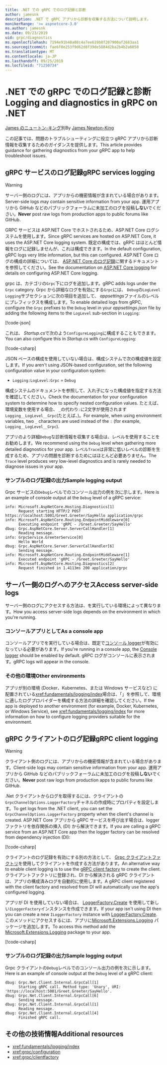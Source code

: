 ```yaml
---
title: .NET での gRPC でのログ記録と診断
author: jamesnk
description: .NET で gRPC アプリから診断を収集する方法について説明します。
monikerRange: '>= aspnetcore-3.0'
ms.author: jamesnk
ms.date: 09/23/2019
uid: grpc/diagnostics
ms.openlocfilehash: 7194e91b40a08c4a7ee619b8f207900af2683aa1
ms.sourcegitcommit: fae6f0e253f9d62d8f39de5884d2ba2b4b2a6050
ms.translationtype: MT
ms.contentlocale: ja-JP
ms.lasthandoff: 09/25/2019
ms.locfileid: "71250734"
---
```

# <a name="logging-and-diagnostics-in-grpc-on-net"></a><span data-ttu-id="0ce6d-103">.NET での gRPC でのログ記録と診断</span><span class="sxs-lookup"><span data-stu-id="0ce6d-103">Logging and diagnostics in gRPC on .NET</span></span>

<span data-ttu-id="0ce6d-104">[James のニュートン-キング](https://twitter.com/jamesnk)別</span><span class="sxs-lookup"><span data-stu-id="0ce6d-104">By [James Newton-King](https://twitter.com/jamesnk)</span></span>

<span data-ttu-id="0ce6d-105">この記事では、問題のトラブルシューティングに役立つ gRPC アプリから診断情報を収集するためのガイダンスを提供します。</span><span class="sxs-lookup"><span data-stu-id="0ce6d-105">This article provides guidance for gathering diagnostics from your gRPC app to help troubleshoot issues.</span></span>

## <a name="grpc-services-logging"></a><span data-ttu-id="0ce6d-106">gRPC サービスのログ記録</span><span class="sxs-lookup"><span data-stu-id="0ce6d-106">gRPC services logging</span></span>

> [!WARNING]
> <span data-ttu-id="0ce6d-107">サーバー側のログには、アプリからの機密情報が含まれている場合があります。</span><span class="sxs-lookup"><span data-stu-id="0ce6d-107">Server-side logs may contain sensitive information from your app.</span></span> <span data-ttu-id="0ce6d-108">運用アプリから GitHub などのパブリックフォーラムに未加工のログを投稿**しない**でください。</span><span class="sxs-lookup"><span data-stu-id="0ce6d-108">**Never** post raw logs from production apps to public forums like GitHub.</span></span>

<span data-ttu-id="0ce6d-109">GRPC サービスは ASP.NET Core でホストされるため、ASP.NET Core ログシステムを使用します。</span><span class="sxs-lookup"><span data-stu-id="0ce6d-109">Since gRPC services are hosted on ASP.NET Core, it uses the ASP.NET Core logging system.</span></span> <span data-ttu-id="0ce6d-110">既定の構成では、gRPC はほとんど情報をログに記録しませんが、これは構成できます。</span><span class="sxs-lookup"><span data-stu-id="0ce6d-110">In the default configuration, gRPC logs very little information, but this can configured.</span></span> <span data-ttu-id="0ce6d-111">ASP.NET Core ログの構成の詳細については、 [ASP.NET Core のログ記録](xref:fundamentals/logging/index#configuration)に関するドキュメントを参照してください。</span><span class="sxs-lookup"><span data-stu-id="0ce6d-111">See the documentation on [ASP.NET Core logging](xref:fundamentals/logging/index#configuration) for details on configuring ASP.NET Core logging.</span></span>

<span data-ttu-id="0ce6d-112">grpc は、カテゴリの`Grpc`下にログを追加します。</span><span class="sxs-lookup"><span data-stu-id="0ce6d-112">gRPC adds logs under the `Grpc` category.</span></span> <span data-ttu-id="0ce6d-113">Grpc から詳細なログを有効にする`Grpc`には、 `Debug`の`LogLevel` `Logging`サブセクションに次の項目を追加して、 *appsettings*ファイルのレベルにプレフィックスを構成します。</span><span class="sxs-lookup"><span data-stu-id="0ce6d-113">To enable detailed logs from gRPC, configure the `Grpc` prefixes to the `Debug` level in your *appsettings.json* file by adding the following items to the `LogLevel` sub-section in `Logging`:</span></span>

[!code-json[](diagnostics/sample/logging-config.json?highlight=7)]

<span data-ttu-id="0ce6d-114">これは、 *Startup.cs*で次のよう`ConfigureLogging`に構成することもできます。</span><span class="sxs-lookup"><span data-stu-id="0ce6d-114">You can also configure this in *Startup.cs* with `ConfigureLogging`:</span></span>

[!code-csharp[](diagnostics/sample/logging-config-code.cs?highlight=5)]

<span data-ttu-id="0ce6d-115">JSON ベースの構成を使用していない場合は、構成システムで次の構成値を設定します。</span><span class="sxs-lookup"><span data-stu-id="0ce6d-115">If you aren't using JSON-based configuration, set the following configuration value in your configuration system:</span></span>

* `Logging:LogLevel:Grpc` = `Debug`

<span data-ttu-id="0ce6d-116">構成システムのドキュメントを参照して、入れ子になった構成値を指定する方法を確認してください。</span><span class="sxs-lookup"><span data-stu-id="0ce6d-116">Check the documentation for your configuration system to determine how to specify nested configuration values.</span></span> <span data-ttu-id="0ce6d-117">たとえば、環境変数を使用する場合、 `_`の代わり`:`に2文字が使用されます`Logging__LogLevel__Grpc`(たとえば、)。</span><span class="sxs-lookup"><span data-stu-id="0ce6d-117">For example, when using environment variables, two `_` characters are used instead of the `:` (for example, `Logging__LogLevel__Grpc`).</span></span>

<span data-ttu-id="0ce6d-118">アプリのより詳細`Debug`な診断情報を収集する場合は、レベルを使用することをお勧めします。</span><span class="sxs-lookup"><span data-stu-id="0ce6d-118">We recommend using the `Debug` level when gathering more detailed diagnostics for your app.</span></span> <span data-ttu-id="0ce6d-119">レベル`Trace`は非常に低いレベルの診断を生成するため、アプリの問題を診断するためにはほとんど必要ありません。</span><span class="sxs-lookup"><span data-stu-id="0ce6d-119">The `Trace` level produces very low-level diagnostics and is rarely needed to diagnose issues in your app.</span></span>

### <a name="sample-logging-output"></a><span data-ttu-id="0ce6d-120">サンプルのログ記録の出力</span><span class="sxs-lookup"><span data-stu-id="0ce6d-120">Sample logging output</span></span>

<span data-ttu-id="0ce6d-121">Grpc サービスの`Debug`レベルでのコンソール出力の例を次に示します。</span><span class="sxs-lookup"><span data-stu-id="0ce6d-121">Here is an example of console output at the `Debug` level of a gRPC service:</span></span>

```console
info: Microsoft.AspNetCore.Hosting.Diagnostics[1]
      Request starting HTTP/2 POST https://localhost:5001/Greet.Greeter/SayHello application/grpc
info: Microsoft.AspNetCore.Routing.EndpointMiddleware[0]
      Executing endpoint 'gRPC - /Greet.Greeter/SayHello'
dbug: Grpc.AspNetCore.Server.ServerCallHandler[1]
      Reading message.
info: GrpcService.GreeterService[0]
      Hello World
dbug: Grpc.AspNetCore.Server.ServerCallHandler[6]
      Sending message.
info: Microsoft.AspNetCore.Routing.EndpointMiddleware[1]
      Executed endpoint 'gRPC - /Greet.Greeter/SayHello'
info: Microsoft.AspNetCore.Hosting.Diagnostics[2]
      Request finished in 1.4113ms 200 application/grpc
```

## <a name="access-server-side-logs"></a><span data-ttu-id="0ce6d-122">サーバー側のログへのアクセス</span><span class="sxs-lookup"><span data-stu-id="0ce6d-122">Access server-side logs</span></span>

<span data-ttu-id="0ce6d-123">サーバー側のログにアクセスする方法は、を実行している環境によって異なります。</span><span class="sxs-lookup"><span data-stu-id="0ce6d-123">How you access server-side logs depends on the environment in which you're running.</span></span>

### <a name="as-a-console-app"></a><span data-ttu-id="0ce6d-124">コンソールアプリとして</span><span class="sxs-lookup"><span data-stu-id="0ce6d-124">As a console app</span></span>

<span data-ttu-id="0ce6d-125">コンソールアプリでを実行している場合は、既定で[コンソール logger](xref:fundamentals/logging/index#console-provider)が有効になっている必要があります。</span><span class="sxs-lookup"><span data-stu-id="0ce6d-125">If you're running in a console app, the [Console logger](xref:fundamentals/logging/index#console-provider) should be enabled by default.</span></span> <span data-ttu-id="0ce6d-126">gRPC ログがコンソールに表示されます。</span><span class="sxs-lookup"><span data-stu-id="0ce6d-126">gRPC logs will appear in the console.</span></span>

### <a name="other-environments"></a><span data-ttu-id="0ce6d-127">その他の環境</span><span class="sxs-lookup"><span data-stu-id="0ce6d-127">Other environments</span></span>

<span data-ttu-id="0ce6d-128">アプリが別の環境 (Docker、Kubernetes、または Windows サービスなど) に配置されている<xref:fundamentals/logging/index>場合は、「」を参照して、環境に適したログプロバイダーを構成する方法の詳細を確認してください。</span><span class="sxs-lookup"><span data-stu-id="0ce6d-128">If the app is deployed to another environment (for example, Docker, Kubernetes, or Windows Service), see <xref:fundamentals/logging/index> for more information on how to configure logging providers suitable for the environment.</span></span>

## <a name="grpc-client-logging"></a><span data-ttu-id="0ce6d-129">gRPC クライアントのログ記録</span><span class="sxs-lookup"><span data-stu-id="0ce6d-129">gRPC client logging</span></span>

> [!WARNING]
> <span data-ttu-id="0ce6d-130">クライアント側のログには、アプリからの機密情報が含まれている場合があります。</span><span class="sxs-lookup"><span data-stu-id="0ce6d-130">Client-side logs may contain sensitive information from your app.</span></span> <span data-ttu-id="0ce6d-131">運用アプリから GitHub などのパブリックフォーラムに未加工のログを投稿**しない**でください。</span><span class="sxs-lookup"><span data-stu-id="0ce6d-131">**Never** post raw logs from production apps to public forums like GitHub.</span></span>

<span data-ttu-id="0ce6d-132">.Net クライアントからログを取得するには、クライアントの`GrpcChannelOptions.LoggerFactory`チャネルの作成時にプロパティを設定します。</span><span class="sxs-lookup"><span data-stu-id="0ce6d-132">To get logs from the .NET client, you can set the `GrpcChannelOptions.LoggerFactory` property when the client's channel is created.</span></span> <span data-ttu-id="0ce6d-133">ASP.NET Core アプリから gRPC サービスを呼び出す場合は、logger ファクトリを依存関係の挿入 (DI) から解決できます。</span><span class="sxs-lookup"><span data-stu-id="0ce6d-133">If you are calling a gRPC service from an ASP.NET Core app then the logger factory can be resolved from dependency injection (DI):</span></span>

[!code-csharp[](diagnostics/sample/net-client-dependency-injection.cs?highlight=7,16)]

<span data-ttu-id="0ce6d-134">クライアントのログ記録を有効にする別の方法として、 [Grpc クライアントファクトリ](xref:grpc/clientfactory)を使用してクライアントを作成する方法があります。</span><span class="sxs-lookup"><span data-stu-id="0ce6d-134">An alternative way to enable client logging is to use the [gRPC client factory](xref:grpc/clientfactory) to create the client.</span></span> <span data-ttu-id="0ce6d-135">クライアントファクトリに登録され、DI から解決される gRPC クライアントは、アプリの構成済みログを自動的に使用します。</span><span class="sxs-lookup"><span data-stu-id="0ce6d-135">A gRPC client registered with the client factory and resolved from DI will automatically use the app's configured logging.</span></span>

<span data-ttu-id="0ce6d-136">アプリが DI を使用していない場合は、 [LoggerFactory.Create](xref:Microsoft.Extensions.Logging.LoggerFactory.Create*) を使用して新しい`ILoggerFactory`インスタンスを作成できます。</span><span class="sxs-lookup"><span data-stu-id="0ce6d-136">If your app isn't using DI then you can create a new `ILoggerFactory` instance with [LoggerFactory.Create](xref:Microsoft.Extensions.Logging.LoggerFactory.Create*).</span></span> <span data-ttu-id="0ce6d-137">このメソッドにアクセスするには、アプリに[Microsoft.Extensions.Logging](https://www.nuget.org/packages/microsoft.extensions.logging/) パッケージを追加します。</span><span class="sxs-lookup"><span data-stu-id="0ce6d-137">To access this method add the [Microsoft.Extensions.Logging](https://www.nuget.org/packages/microsoft.extensions.logging/) package to your app.</span></span>

[!code-csharp[](diagnostics/sample/net-client-loggerfactory-create.cs?highlight=1,8)]

### <a name="sample-logging-output"></a><span data-ttu-id="0ce6d-138">サンプルのログ記録の出力</span><span class="sxs-lookup"><span data-stu-id="0ce6d-138">Sample logging output</span></span>

<span data-ttu-id="0ce6d-139">Grpc クライアントの`Debug`レベルでのコンソール出力の例を次に示します。</span><span class="sxs-lookup"><span data-stu-id="0ce6d-139">Here is an example of console output at the `Debug` level of a gRPC client:</span></span>

```console
dbug: Grpc.Net.Client.Internal.GrpcCall[1]
      Starting gRPC call. Method type: 'Unary', URI: 'https://localhost:5001/Greet.Greeter/SayHello'.
dbug: Grpc.Net.Client.Internal.GrpcCall[6]
      Sending message.
dbug: Grpc.Net.Client.Internal.GrpcCall[1]
      Reading message.
dbug: Grpc.Net.Client.Internal.GrpcCall[4]
      Finished gRPC call.
```

## <a name="additional-resources"></a><span data-ttu-id="0ce6d-140">その他の技術情報</span><span class="sxs-lookup"><span data-stu-id="0ce6d-140">Additional resources</span></span>

* <xref:fundamentals/logging/index>
* <xref:grpc/configuration>
* <xref:grpc/clientfactory>
